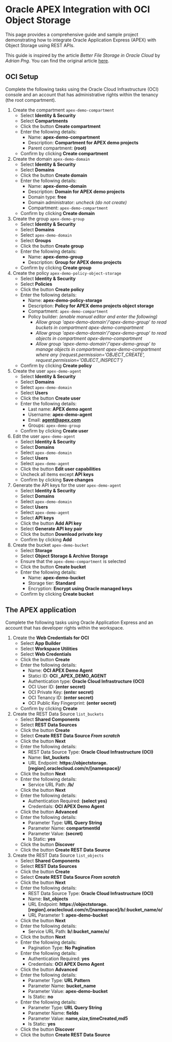 # Oracle APEX Integration with OCI Object Storage

This page provides a comprehensive guide and sample project demonstrating how to integrate Oracle Application Express (APEX) with Object Storage using REST APIs. 

This guide is inspired by the article *Better File Storage in Oracle Cloud* by *Adrian Png*.  You can find the original article [here](https://blogs.oracle.com/connect/post/better-file-storage-in-oracle-cloud).

## OCI Setup

Complete the following tasks using the Oracle Cloud Infrastructure (OCI) console and an account that has administrative rights within the tenancy (the root compartment).

1. Create the compartment `apex-demo-compartment` 
    - Select **Identity & Security**
    - Select **Compartments**
    - Click the button **Create compartment**
    - Enter the following details:
        - Name: **apex-demo-compartment**
        - Description: **Compartment for APEX demo projects**
        - Parent compartment: **(root)**
    - Confirm by clicking **Create compartment**
2. Create the domain `apex-demo-domain` 
    - Select **Identity & Security**
    - Select **Domains**
    - Click the button **Create domain**
    - Enter the following details:
        - Name: **apex-demo-domain**
        - Description: **Domain for APEX demo projects**
        - Domain type: **free**
        - Domain administrator: *uncheck (do not create)*
        - Compartment: `apex-demo-compartment`  
    - Confirm by clicking **Create domain**
3. Create the group `apex-demo-group` 
    - Select **Identity & Security**
    - Select **Domains**
    - Select `apex-demo-domain`
    - Select **Groups**
    - Click the button **Create group**
    - Enter the following details:
        - Name: **apex-demo-group**
        - Description: **Group for APEX demo projects**
    - Confirm by clicking **Create group** 
4. Create the policy `apex-demo-policy-object-storage` 
    - Select **Identity & Security**
    - Select **Policies**
    - Click the button **Create policy**
    - Enter the following details:
        - Name: **apex-demo-policy-storage**
        - Description: **Policy for APEX demo projects object storage**
        - Compartment: `apex-demo-compartment`  
        - Policy builder: *(enable manual editor and enter the following)*
            - *Allow group 'apex-demo-domain'/'apex-demo-group' to read buckets in compartment apex-demo-compartment*
            - *Allow group 'apex-demo-domain'/'apex-demo-group' to read objects in compartment apex-demo-compartment*
            - *Allow group 'apex-demo-domain'/'apex-demo-group' to manage objects in compartment apex-demo-compartment where any {request.permission='OBJECT_CREATE', request.permission='OBJECT_INSPECT'}*
    - Confirm by clicking **Create policy** 
5. Create the user `apex-demo-agent` 
    - Select **Identity & Security**
    - Select **Domains**
    - Select `apex-demo-domain`
    - Select **Users**
    - Click the button **Create user**
    - Enter the following details:
        - Last name: **APEX demo agent**
        - Username: **apex-demo-agent**
        - Email: **agent@apex.com**
        - Groups: `apex-demo-group`
    - Confirm by clicking **Create user** 
6. Edit the user `apex-demo-agent` 
    - Select **Identity & Security**
    - Select **Domains**
    - Select `apex-demo-domain`
    - Select **Users**
    - Select `apex-demo-agent`
    - Click the button **Edit user capabilities**
    - Uncheck all items except **API keys**
    - Confirm by clicking **Save changes**
7. Generate the API keys for the user `apex-demo-agent` 
    - Select **Identity & Security**
    - Select **Domains**
    - Select `apex-demo-domain`
    - Select **Users**
    - Select `apex-demo-agent`
    - Select **API keys**
    - Click the button  **Add API key**
    - Select **Generate API key pair**
    - Click the button **Download private key**
    - Confirm by clicking **Add**
8. Create the bucket `apex-demo-bucket`
    - Select **Storage**
    - Select **Object Storage & Archive Storage**
    - Ensure that the `apex-demo-compartment` is selected
    - Click the button **Create bucket**
    - Enter the following details:
        - Name: **apex-demo-bucket**
        - Storage tier: **Standard**
        - Encryption: **Encrypt using Oracle managed keys**
    - Confirm by clicking **Create bucket** 

## The APEX application

Complete the following tasks using Oracle Application Express and an account that has developer rights within the workspace.

1. Create the **Web Credentials for OCI**
    - Select **App Builder**
    - Select **Workspace Utilities**
    - Select **Web Credentials**
    - Click the button **Create**
    - Enter the following details:
        - Name: **OCI APEX Demo Agent**
        - Statici ID: **OCI _APEX_DEMO_AGENT**
        - Authentication type: **Oracle Cloud Infrastructure (OCI)**
        - OCI User ID: **(enter secret)**
        - OCI Private Key: **(enter secret)**
        - OCI Tenancy ID: **(enter secret)**
        - OCI Public Key Fingerprint: **(enter secret)**
    - Confirm by clicking **Create** 
2. Create the REST Data Source `list_buckets`
    - Select **Shared Components**
    - Select **REST Data Sources**
    - Click the button **Create**
    - Select **Create REST Data Source *From scratch***
    - Click the button **Next**
    - Enter the following details:
        - REST Data Source Type: **Oracle Cloud Infrastructure (OCI)**
        - Name: **list_buckets**
        - URL Endpoint: **https://objectstorage.[region].oraclecloud.com/n/[namespace]/**
    - Click the button **Next**
    - Enter the following details:
        - Service URL Path: **/b/**
    - Click the button **Next**
    - Enter the following details:
        - Authentication Required: **(select yes)**
        - Credentials: **OCI APEX Demo Agent**
    - Click the button **Advanced**
    - Enter the following details:
        - Parameter Type: **URL Query String**
        - Parameter Name: **compartmentId**
        - Parameter Value: **(secret)**
        - Is Static: **yes**
    - Click the button **Discover**
    - Click the button **Create REST Data Source**
3. Create the REST Data Source `list_objects`
    - Select **Shared Components**
    - Select **REST Data Sources**
    - Click the button **Create**
    - Select **Create REST Data Source *From scratch***
    - Click the button **Next**
    - Enter the following details:
        - REST Data Source Type: **Oracle Cloud Infrastructure (OCI)**
        - Name: **list_objects**
        - URL Endpoint: **https://objectstorage.[region].oraclecloud.com/n/[namespace]/b/:bucket_name/o/**
        - URL Parameter 1: **apex-demo-bucket**
    - Click the button **Next**
    - Enter the following details:
        - Service URL Path: **b/:bucket_name/o/**
    - Click the button **Next**
    - Enter the following details:
        - Pagination Type: **No Pagination**
    - Enter the following details:
        - Authentication Required: **yes**
        - Credentials: **OCI APEX Demo Agent**
    - Click the button **Advanced**
    - Enter the following details:
        - Parameter Type: **URL Pattern**
        - Parameter Name: **bucket_name**
        - Parameter Value: **apex-demo-bucket**
        - Is Static: **no**
    - Enter the following details:
        - Parameter Type: **URL Query String**
        - Parameter Name: **fields**
        - Parameter Value: **name,size,timeCreated,md5**
        - Is Static: **yes**
    - Click the button **Discover**
    - Click the button **Create REST Data Source**


